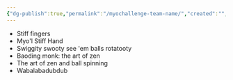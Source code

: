 ```yaml
---
{"dg-publish":true,"permalink":"/myochallenge-team-name/","created":"","updated":""}
---
```



- Stiff fingers
- Myo'l Stiff Hand
- Swiggity swooty see 'em balls rotatooty
- Baoding monk: the art of zen
- The art of zen and ball spinning
- Wabalabadubdub
